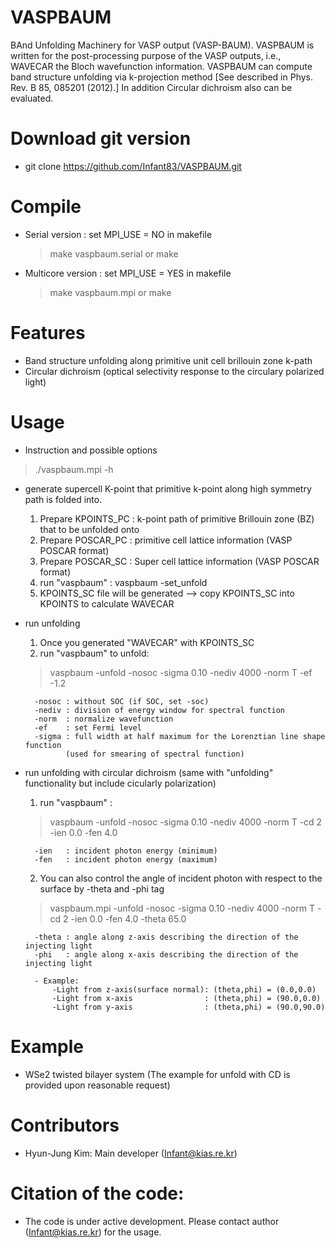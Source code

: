 # VASPBAUM 
BAnd Unfolding Machinery for VASP output (VASP-BAUM).
VASPBAUM is written for the post-processing purpose of the VASP outputs, i.e., WAVECAR the Bloch wavefunction information. VASPBAUM can compute band structure unfolding via k-projection method [See described in Phys. Rev. B 85, 085201 (2012).] In addition Circular dichroism also can be evaluated. 

# Download git version
* git clone  https://github.com/Infant83/VASPBAUM.git

# Compile
* Serial version : set MPI_USE = NO in makefile
    > make vaspbaum.serial or make
* Multicore version : set MPI_USE = YES in makefile
    > make vaspbaum.mpi or make

# Features
* Band structure unfolding along primitive unit cell brillouin zone k-path
* Circular dichroism (optical selectivity response to the circulary polarized light)

# Usage
* Instruction and possible options
> ./vaspbaum.mpi -h

* generate supercell K-point that primitive k-point along high symmetry path is folded into.
 	1. Prepare KPOINTS_PC : k-point path of primitive Brillouin zone (BZ) that to be unfolded onto
	2. Prepare POSCAR_PC : primitive cell lattice information (VASP POSCAR format)
	3. Prepare POSCAR_SC : Super     cell lattice information (VASP POSCAR format)
	4. run "vaspbaum" : vaspbaum -set_unfold
	5. KPOINTS_SC file will be generated --> copy KPOINTS_SC into KPOINTS to calculate WAVECAR

* run unfolding
	1. Once you generated "WAVECAR" with KPOINTS_SC
	2. run "vaspbaum" to unfold:  
	> vaspbaum -unfold -nosoc -sigma 0.10 -nediv 4000 -norm T -ef -1.2 
	
		-nosoc : without SOC (if SOC, set -soc) 
   		-nediv : division of energy window for spectral function 
   		-norm  : normalize wavefunction 
   		-ef    : set Fermi level       
   		-sigma : full width at half maximum for the Lorenztian line shape function 
			   (used for smearing of spectral function) 

* run unfolding with circular dichroism (same with "unfolding" functionality but include cicularly polarization)
	1. run "vaspbaum" : 
	> vaspbaum -unfold -nosoc -sigma 0.10 -nediv 4000 -norm T -cd 2  -ien 0.0 -fen 4.0
	
		-ien   : incident photon energy (minimum) 
		-fen   : incident photon energy (maximum)
		
	2. You can also control the angle of incident photon with respect to the surface by -theta and -phi tag
	> vaspbaum.mpi -unfold -nosoc -sigma 0.10 -nediv 4000 -norm T -cd 2  -ien 0.0 -fen 4.0 -theta 65.0 
	
		-theta : angle along z-axis describing the direction of the injecting light 
		-phi   : angle along x-axis describing the direction of the injecting light
		
		- Example:
  			-Light from z-axis(surface normal): (theta,phi) = (0.0,0.0)
  			-Light from x-axis                : (theta,phi) = (90.0,0.0)
  			-Light from y-axis                : (theta,phi) = (90.0,90.0)

# Example
* WSe2 twisted bilayer system (The example for unfold with CD is provided upon reasonable request)

# Contributors
* Hyun-Jung Kim: Main developer (Infant@kias.re.kr)
                                
# Citation of the code:
* The code is under active development. Please contact author (Infant@kias.re.kr) for the usage.
